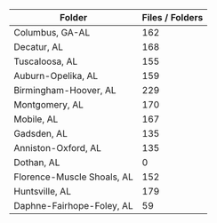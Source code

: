 | Folder                     |   Files / Folders |
|----------------------------|-------------------|
| Columbus, GA-AL            |               162 |
| Decatur, AL                |               168 |
| Tuscaloosa, AL             |               155 |
| Auburn-Opelika, AL         |               159 |
| Birmingham-Hoover, AL      |               229 |
| Montgomery, AL             |               170 |
| Mobile, AL                 |               167 |
| Gadsden, AL                |               135 |
| Anniston-Oxford, AL        |               135 |
| Dothan, AL                 |                 0 |
| Florence-Muscle Shoals, AL |               152 |
| Huntsville, AL             |               179 |
| Daphne-Fairhope-Foley, AL  |                59 |
